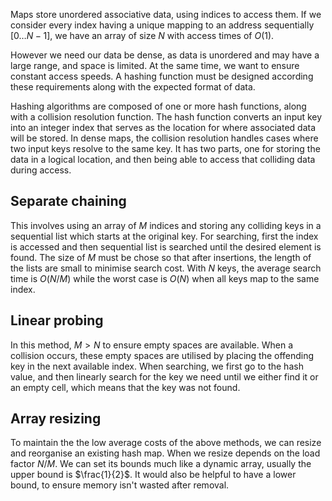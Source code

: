 Maps store unordered associative data, using indices to access them. If we consider every index having a unique mapping to an address sequentially $[0\dots N-1]$, we have an array of size $N$ with access times of $O(1)$.

However we need our data be dense, as data is unordered and may have a large range, and space is limited. At the same time, we want to ensure constant access speeds. A hashing function must be designed according these requirements along with the expected format of data.

Hashing algorithms are composed of one or more hash functions, along with a collision resolution function. The hash function converts an input key into an integer index that serves as the location for where associated data will be stored. In dense maps, the collision resolution handles cases where two input keys resolve to the same key. It has two parts, one for storing the data in a logical location, and then being able to access that colliding data during access.

## Separate chaining

This involves using an array of $M$ indices and storing any colliding keys in a sequential list which starts at the original key. For searching, first the index is accessed and then sequential list is searched until the desired element is found. The size of $M$ must be chose so that after insertions, the length of the lists are small to minimise search cost. With $N$ keys, the average search time is $O(N/M)$ while the worst case is $O(N)$ when all keys map to the same index.

## Linear probing

In this method, $M>N$ to ensure empty spaces are available. When a collision occurs, these empty spaces are utilised by placing the offending key in the next available index. When searching, we first go to the hash value, and then linearly search for the key we need until we either find it or an empty cell, which means that the key was not found.

## Array resizing

To maintain the the low average costs of the above methods, we can resize and reorganise an existing hash map. When we resize depends on the load factor $N/M$. We can set its bounds much like a dynamic array, usually the upper bound is $\frac{1}{2}$. It would also be helpful to have a lower bound, to ensure memory isn't wasted after removal.